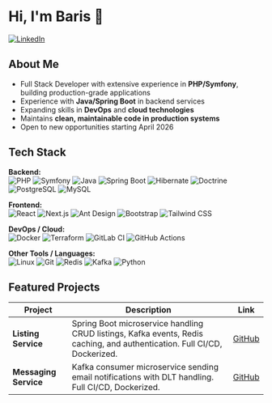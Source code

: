 # Hi, I'm Baris 👋

[![LinkedIn](https://img.shields.io/badge/LinkedIn-0077B5?style=flat-square&logo=linkedin&logoColor=white)](https://www.linkedin.com/in/baris-top-861456165/)

## About Me

- Full Stack Developer with extensive experience in **PHP/Symfony**, building production-grade applications
- Experience with **Java/Spring Boot** in backend services
- Expanding skills in **DevOps** and **cloud technologies**
- Maintains **clean, maintainable code in production systems**
- Open to new opportunities starting April 2026

## Tech Stack

**Backend:**  
![PHP](https://img.shields.io/badge/PHP-777BB4?style=flat-square&logo=php&logoColor=white)
![Symfony](https://img.shields.io/badge/Symfony-000000?style=flat-square&logo=symfony&logoColor=white)
![Java](https://img.shields.io/badge/Java-ED8B00?style=flat-square&logo=java&logoColor=white)
![Spring Boot](https://img.shields.io/badge/Spring%20Boot-6DB33F?style=flat-square&logo=spring&logoColor=white)
![Hibernate](https://img.shields.io/badge/Hibernate-59666C?style=flat-square&logo=hibernate&logoColor=white)
![Doctrine](https://img.shields.io/badge/Doctrine-0C7DB1?style=flat-square&logo=none&logoColor=white)
![PostgreSQL](https://img.shields.io/badge/PostgreSQL-336791?style=flat-square&logo=postgresql&logoColor=white)
![MySQL](https://img.shields.io/badge/MySQL-4479A1?style=flat-square&logo=mysql&logoColor=white)

**Frontend:**  
![React](https://img.shields.io/badge/React-61DAFB?style=flat-square&logo=react&logoColor=black)
![Next.js](https://img.shields.io/badge/Next.js-000000?style=flat-square&logo=nextdotjs&logoColor=white)
![Ant Design](https://img.shields.io/badge/Ant%20Design-0170FE?style=flat-square&logo=antdesign&logoColor=white)
![Bootstrap](https://img.shields.io/badge/Bootstrap-563D7C?style=flat-square&logo=bootstrap&logoColor=white)
![Tailwind CSS](https://img.shields.io/badge/Tailwind-06B6D4?style=flat-square&logo=tailwind-css&logoColor=white)

**DevOps / Cloud:**  
![Docker](https://img.shields.io/badge/Docker-2496ED?style=flat-square&logo=docker&logoColor=white)
![Terraform](https://img.shields.io/badge/Terraform-7B42BC?style=flat-square&logo=terraform&logoColor=white)
![GitLab CI](https://img.shields.io/badge/GitLab%20CI-FCA121?style=flat-square&logo=gitlab&logoColor=white)
![GitHub Actions](https://img.shields.io/badge/GitHub%20Actions-000000?style=flat-square&logo=github&logoColor=white)

**Other Tools / Languages:**  
![Linux](https://img.shields.io/badge/Linux-FCC624?style=flat-square&logo=linux&logoColor=black)
![Git](https://img.shields.io/badge/Git-F05032?style=flat-square&logo=git&logoColor=white)
![Redis](https://img.shields.io/badge/Redis-000000?style=flat-square&logo=redis&logoColor=white)
![Kafka](https://img.shields.io/badge/Kafka-231F20?style=flat-square&logo=apachekafka&logoColor=white)
![Python](https://img.shields.io/badge/Python-3776AB?style=flat-square&logo=python&logoColor=white)

## Featured Projects

| Project               | Description                                                                                                               | Link                                                     |
|-----------------------|---------------------------------------------------------------------------------------------------------------------------|----------------------------------------------------------|
| **Listing Service**   | Spring Boot microservice handling CRUD listings, Kafka events, Redis caching, and authentication. Full CI/CD, Dockerized. | [GitHub](https://github.com/baris1892/listing-service)   |
| **Messaging Service** | Kafka consumer microservice sending email notifications with DLT handling. Full CI/CD, Dockerized.                        | [GitHub](https://github.com/baris1892/messaging-service) |



<!-- counter: https://visitorbadge.io/status?path=https%3A%2F%2Fgithub.com%2Fbaris1892 -->
<img src="https://api.visitorbadge.io/api/visitors?path=https%3A%2F%2Fgithub.com%2Fbaris1892&labelColor=%23ffffff&countColor=%23ffffff&style=flat" width="0" height="0" />  
